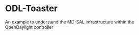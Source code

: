 # ODL-Toaster
An example to understand the MD-SAL infrastructure within the OpenDaylight controller

